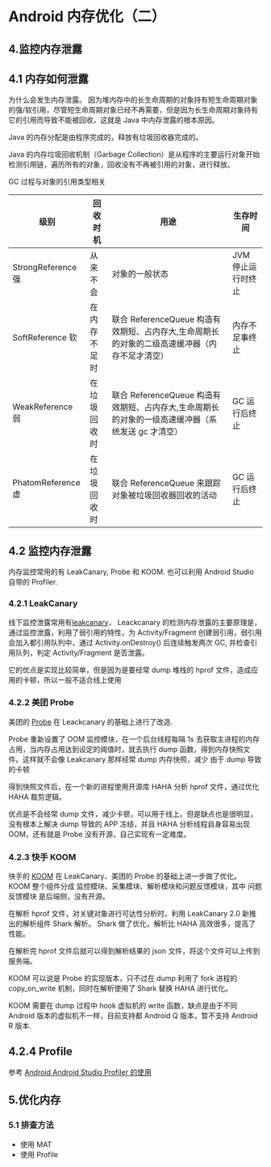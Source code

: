 # Android 内存优化（二）

## 4.监控内存泄露


## 4.1 内存如何泄露
为什么会发生内存泄露。
因为堆内存中的长生命周期的对象持有短生命周期对象的强/软引用，尽管短生命周期对象已经不再需要，但是因为长生命周期对象持有它的引用而导致不能被回收，这就是 Java 中内存泄露的根本原因。

Java 的内存分配是由程序完成的，释放有垃圾回收器完成的。

Java 的内存垃圾回收机制（Garbage Collection）是从程序的主要运行对象开始检测引用链，遍历所有的对象，回收没有不再被引用的对象，进行释放。

GC 过程与对象的引用类型相关

| 级别 | 回收时机  | 用途 | 生存时间 |
| --- | --- | --- | --- |
| StrongReference 强| 从来不会 | 对象的一般状态 | JVM 停止运行时终止|
| SoftReference 软|在内存不足时 |联合 ReferenceQueue 构造有效期短、占内存大,生命周期长的对象的二级高速缓冲器（内存不足才清空） | 内存不足事终止|
| WeakReference 弱|在垃圾回收时|联合 ReferenceQueue 构造有效期短、占内存大,生命周期长的对象的一级高速缓冲器（系统发送 gc 才清空） | GC 运行后终止|
| PhatomReference 虚|在垃圾回收时| 联合 ReferenceQueue 来跟踪对象被垃圾回收器回收的活动|GC 运行后终止 |


## 4.2 监控内存泄露

内存监控常用的有 LeakCanary, Probe 和 KOOM. 也可以利用 Android Studio 自带的 Profiler.


### 4.2.1 LeakCanary
线下监控泄露常用有[leakcanary](https://github.com/square/leakcanary)，
Leackcanary 的检测内存泄露的主要原理是，通过监控泄露，利用了弱引用的特性，为 Activity/Fragment 创建弱引用，弱引用会加入都引用队列中，通过 Activity.onDestroy() 后连续触发两次 GC, 并检查引用队列，判定 Activity/Fragment 是否泄露。

它的优点是实现比较简单，但是因为是要经常 dump 堆栈的 hprof 文件，造成应用的卡顿，所以一般不适合线上使用

### 4.2.2 美团 Probe
美团的 [Probe](https://tech.meituan.com/2019/11/14/crash-oom-probe-practice.html) 在 Leackcanary 的基础上进行了改造.

Probe 重新设置了 OOM 监控模块，在一个后台线程每隔 1s 去获取主进程的内存占用，当内存占用达到设定的阈值时，就去执行 dump 函数，得到内存快照文件。这样就不会像 Leakcanary 那样经常 dump 内存快照，减少 由于 dump 导致的卡顿

得到快照文件后，在一个新的进程使用开源库 HAHA 分析 hprof 文件，通过优化 HAHA 裁剪逻辑。

优点是不会经常 dump 文件，减少卡顿，可以用于线上。但是缺点也是很明显，没有根本上解决 dump 导致的 APP 冻结，并且 HAHA 分析线程自身容易出现 OOM，还有就是 Probe 没有开源，自己实现有一定难度。

### 4.2.3 快手 KOOM
快手的 [KOOM](https://juejin.im/post/6860014199973871624) 在 LeakCanary、美团的 Probe 的基础上进一步做了优化。KOOM 整个组件分成 监控模块、采集模块、解析模块和问题反馈模块，其中 问题反馈模块 是后端侧，没有开源。

在解析 hprof 文件，对关键对象进行可达性分析时，利用 LeakCanary 2.0 新推出的解析组件 Shark 解析。 Shark 做了优化，解析比 HAHA 高效很多，提高了性能。

在解析完 hprof 文件后就可以得到解析结果的 json 文件，将这个文件可以上传到服务端。

KOOM 可以说是 Probe 的实现版本，只不过在 dump 利用了 fork 进程的
 copy_on_write 机制，同时在解析使用了 Shark 替换 HAHA 进行优化。

KOOM 需要在 dump 过程中 hook 虚拟机的 write 函数，缺点是由于不同 Android 版本的虚拟机不一样，目前支持都 Android Q 版本，暂不支持 Android R 版本.

## 4.2.4 Profile
参考 [Android Android Studio Profiler 的使用](https://github.com/yxhuangCH/CSLearn/blob/master/android/advanced_series/android_block/Android%E5%8D%A1%E9%A1%BF-Profiler.md)


## 5.优化内存


### 5.1 排查方法
- 使用 MAT
- 使用 Profile



